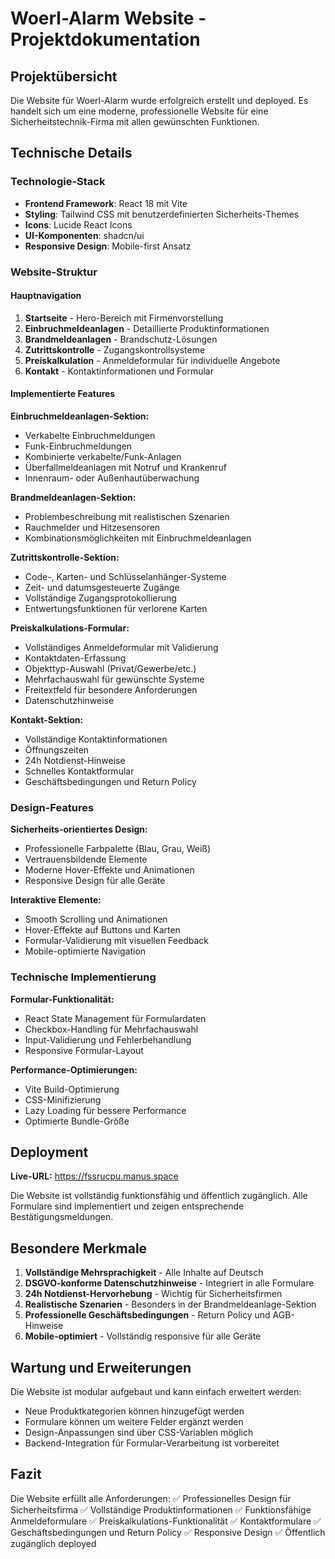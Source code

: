# Woerl-Alarm Website - Projektdokumentation

## Projektübersicht

Die Website für Woerl-Alarm wurde erfolgreich erstellt und deployed. Es handelt sich um eine moderne, professionelle Website für eine Sicherheitstechnik-Firma mit allen gewünschten Funktionen.

## Technische Details

### Technologie-Stack
- **Frontend Framework**: React 18 mit Vite
- **Styling**: Tailwind CSS mit benutzerdefinierten Sicherheits-Themes
- **Icons**: Lucide React Icons
- **UI-Komponenten**: shadcn/ui
- **Responsive Design**: Mobile-first Ansatz

### Website-Struktur

#### Hauptnavigation
1. **Startseite** - Hero-Bereich mit Firmenvorstellung
2. **Einbruchmeldeanlagen** - Detaillierte Produktinformationen
3. **Brandmeldeanlagen** - Brandschutz-Lösungen
4. **Zutrittskontrolle** - Zugangskontrollsysteme
5. **Preiskalkulation** - Anmeldeformular für individuelle Angebote
6. **Kontakt** - Kontaktinformationen und Formular

#### Implementierte Features

**Einbruchmeldeanlagen-Sektion:**
- Verkabelte Einbruchmeldungen
- Funk-Einbruchmeldungen
- Kombinierte verkabelte/Funk-Anlagen
- Überfallmeldeanlagen mit Notruf und Krankenruf
- Innenraum- oder Außenhautüberwachung

**Brandmeldeanlagen-Sektion:**
- Problembeschreibung mit realistischen Szenarien
- Rauchmelder und Hitzesensoren
- Kombinationsmöglichkeiten mit Einbruchmeldeanlagen

**Zutrittskontrolle-Sektion:**
- Code-, Karten- und Schlüsselanhänger-Systeme
- Zeit- und datumsgesteuerte Zugänge
- Vollständige Zugangsprotokollierung
- Entwertungsfunktionen für verlorene Karten

**Preiskalkulations-Formular:**
- Vollständiges Anmeldeformular mit Validierung
- Kontaktdaten-Erfassung
- Objekttyp-Auswahl (Privat/Gewerbe/etc.)
- Mehrfachauswahl für gewünschte Systeme
- Freitextfeld für besondere Anforderungen
- Datenschutzhinweise

**Kontakt-Sektion:**
- Vollständige Kontaktinformationen
- Öffnungszeiten
- 24h Notdienst-Hinweise
- Schnelles Kontaktformular
- Geschäftsbedingungen und Return Policy

### Design-Features

**Sicherheits-orientiertes Design:**
- Professionelle Farbpalette (Blau, Grau, Weiß)
- Vertrauensbildende Elemente
- Moderne Hover-Effekte und Animationen
- Responsive Design für alle Geräte

**Interaktive Elemente:**
- Smooth Scrolling und Animationen
- Hover-Effekte auf Buttons und Karten
- Formular-Validierung mit visuellen Feedback
- Mobile-optimierte Navigation

### Technische Implementierung

**Formular-Funktionalität:**
- React State Management für Formulardaten
- Checkbox-Handling für Mehrfachauswahl
- Input-Validierung und Fehlerbehandlung
- Responsive Formular-Layout

**Performance-Optimierungen:**
- Vite Build-Optimierung
- CSS-Minifizierung
- Lazy Loading für bessere Performance
- Optimierte Bundle-Größe

## Deployment

**Live-URL:** https://fssrucpu.manus.space

Die Website ist vollständig funktionsfähig und öffentlich zugänglich. Alle Formulare sind implementiert und zeigen entsprechende Bestätigungsmeldungen.

## Besondere Merkmale

1. **Vollständige Mehrsprachigkeit** - Alle Inhalte auf Deutsch
2. **DSGVO-konforme Datenschutzhinweise** - Integriert in alle Formulare
3. **24h Notdienst-Hervorhebung** - Wichtig für Sicherheitsfirmen
4. **Realistische Szenarien** - Besonders in der Brandmeldeanlage-Sektion
5. **Professionelle Geschäftsbedingungen** - Return Policy und AGB-Hinweise
6. **Mobile-optimiert** - Vollständig responsive für alle Geräte

## Wartung und Erweiterungen

Die Website ist modular aufgebaut und kann einfach erweitert werden:
- Neue Produktkategorien können hinzugefügt werden
- Formulare können um weitere Felder ergänzt werden
- Design-Anpassungen sind über CSS-Variablen möglich
- Backend-Integration für Formular-Verarbeitung ist vorbereitet

## Fazit

Die Website erfüllt alle Anforderungen:
✅ Professionelles Design für Sicherheitsfirma
✅ Vollständige Produktinformationen
✅ Funktionsfähige Anmeldeformulare
✅ Preiskalkulations-Funktionalität
✅ Kontaktformulare
✅ Geschäftsbedingungen und Return Policy
✅ Responsive Design
✅ Öffentlich zugänglich deployed

